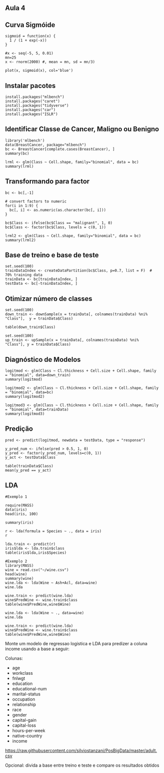 ## Aula 4

## Curva Sigmóide

```
sigmoid = function(x) {
  1 / (1 + exp(-x))
}

#x <- seq(-5, 5, 0.01)
mn=25
x <- rnorm(2000) #, mean = mn, sd = mn/3)

plot(x, sigmoid(x), col='blue')

```

## Instalar pacotes 
```
install.packages("mlbench")
install.packages("caret")
install.packages("tidyverse")
install.packages("car")
install.packages("ISLR")
```

## Identificar Classe de Cancer, Maligno ou Benigno
```
library('mlbench')
data(BreastCancer, package="mlbench")
bc <- BreastCancer[complete.cases(BreastCancer), ] 
summary(bc)

lrml <- glm(Class ~ Cell.shape, family="binomial", data = bc)
summary(lrml)
```

## Transformando para factor

```
bc <- bc[,-1]

# convert factors to numeric
for(i in 1:9) {
  bc[, i] <- as.numeric(as.character(bc[, i]))
}

bc$Class <- ifelse(bc$Class == "malignant", 1, 0)
bc$Class <- factor(bc$Class, levels = c(0, 1))

lrml2 <- glm(Class ~ Cell.shape, family="binomial", data = bc)
summary(lrml2)
```

## Base de treino e base de teste
```
set.seed(100)
trainDataIndex <- createDataPartition(bc$Class, p=0.7, list = F)  # 70% training data
trainData <- bc[trainDataIndex, ]
testData <- bc[-trainDataIndex, ]
```

## Otimizar número de classes
```
set.seed(100)
down_train <- downSample(x = trainData[, colnames(trainData) %ni% "Class"],  y = trainData$Class)

table(down_train$Class)

set.seed(100)
up_train <- upSample(x = trainData[, colnames(trainData) %ni% "Class"], y = trainData$Class)
```

## Diagnóstico de Modelos
```
logitmod <- glm(Class ~ Cl.thickness + Cell.size + Cell.shape, family = "binomial", data=down_train)
summary(logitmod)

logitmod2 <- glm(Class ~ Cl.thickness + Cell.size + Cell.shape, family = "binomial", data=bc)
summary(logitmod2)

logitmod3 <- glm(Class ~ Cl.thickness + Cell.size + Cell.shape, family = "binomial", data=trainData)
summary(logitmod3)
```

## Predição
```
pred <- predict(logitmod, newdata = testData, type = "response")

y_pred_num <- ifelse(pred > 0.5, 1, 0)
y_pred <- factor(y_pred_num, levels=c(0, 1))
y_act <- testData$Class

table(trainData$Class)
mean(y_pred == y_act)
```

## LDA
```
#Exemplo 1

require(MASS)
data(iris)
head(iris, 100)

summary(iris)

r <- lda(formula = Species ~ ., data = iris)
r 

lda.train <- predict(r)
iris$lda <- lda.train$class
table(iris$lda,iris$Species)
```


```
#Exemplo 2
library(MASS)
wine = read.csv("~/wine.csv")
head(wine)
summary(wine)
wine.lda <- lda(Wine ~ Ash+Acl, data=wine)
wine.lda

wine.train <- predict(wine.lda)
wine$PredWine <- wine.train$class
table(wine$PredWine,wine$Wine)

wine.lda <- lda(Wine ~ ., data=wine)
wine.lda

wine.train <- predict(wine.lda)
wine$PredWine <- wine.train$class
table(wine$PredWine,wine$Wine)

```

Monte um modelo de regressao logistica e LDA para predizer a coluna income usando a base a seguir:

Colunas:

* age
* workclass
* fnlwgt
* education
* educational-num
* marital-status
* occupation
* relationship
* race
* gender
* capital-gain
* capital-loss
* hours-per-week
* native-country
* income

https://raw.githubusercontent.com/silviostanzani/PosBigData/master/adult.csv

Opcional: divida a base entre treino e teste e compare os resultados obtidos
